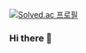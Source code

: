 [![Solved.ac
프로필](http://mazassumnida.wtf/api/v2/generate_badge?boj=anjh5152)](https://solved.ac/anjh5152)
### Hi there 👋

<!--
**anjihong/anjihong** is a ✨ _special_ ✨ repository because its `README.md` (this file) appears on your GitHub profile.

Here are some ideas to get you started:

- 🔭 I’m currently working on ...
- 🌱 I’m currently learning ...
- 👯 I’m looking to collaborate on ...
- 🤔 I’m looking for help with ...
- 💬 Ask me about ...
- 📫 How to reach me: ...
- 😄 Pronouns: ...
- ⚡ Fun fact: ...
-->
